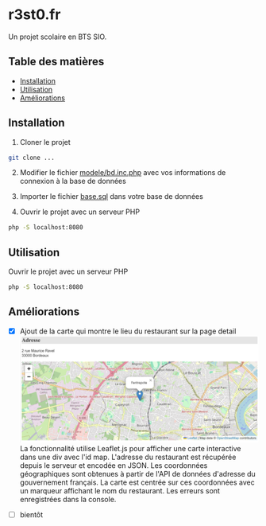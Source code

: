 # r3st0.fr

Un projet scolaire en BTS SIO.

## Table des matières

- [Installation](#installation)
- [Utilisation](#utilisation)
- [Améliorations](#améliorations)

## Installation

1. Cloner le projet
```bash 
git clone ...
```

2. Modifier le fichier [modele/bd.inc.php](modele/bd.inc.php) avec vos informations de connexion à la base de données

3. Importer le fichier [base.sql](base.sql) dans votre base de données

4. Ouvrir le projet avec un serveur PHP
```bash
php -S localhost:8080
```

## Utilisation

Ouvrir le projet avec un serveur PHP
```bash
php -S localhost:8080
```

## Améliorations

- [x] Ajout de la carte qui montre le lieu du restaurant sur la page detail
![capture d'écran](image.png)
La fonctionnalité utilise Leaflet.js pour afficher une carte interactive dans une div avec l'id map. L'adresse du restaurant est récupérée depuis le serveur et encodée en JSON. Les coordonnées géographiques sont obtenues à partir de l'API de données d'adresse du gouvernement français. La carte est centrée sur ces coordonnées avec un marqueur affichant le nom du restaurant. Les erreurs sont enregistrées dans la console.

- [ ] bientôt

